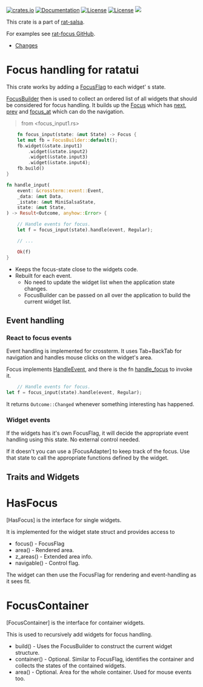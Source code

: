 [![crates.io](https://img.shields.io/crates/v/rat-focus.svg)](https://crates.io/crates/rat-focus)
[![Documentation](https://docs.rs/rat-focus/badge.svg)](https://docs.rs/rat-focus)
[![License](https://img.shields.io/badge/license-MIT-blue.svg)](https://opensource.org/licenses/MIT)
[![License](https://img.shields.io/badge/license-APACHE-blue.svg)](https://www.apache.org/licenses/LICENSE-2.0)
![](https://tokei.rs/b1/github/thscharler/rat-focus)

This crate is a part of [rat-salsa][refRatSalsa].

For examples see [rat-focus GitHub][refGithubFocus].

* [Changes](https://github.com/thscharler/rat-focus/blob/master/changes.md)

# Focus handling for ratatui

This crate works by adding a [FocusFlag](FocusFlag) to each widget'
s state.

[FocusBuilder](FocusBuilder) then is used to collect an ordered list of
all widgets that should be considered for focus handling.
It builds up the [Focus](Focus) which has [next](Focus::next),
[prev](Focus::prev) and [focus_at](Focus::focus_at) which can do
the navigation.

> from <focus_input1.rs>

```rust ignore
    fn focus_input(state: &mut State) -> Focus {
    let mut fb = FocusBuilder::default();
    fb.widget(&state.input1)
        .widget(&state.input2)
        .widget(&state.input3)
        .widget(&state.input4);
    fb.build()
}

fn handle_input(
    event: &crossterm::event::Event,
    _data: &mut Data,
    _istate: &mut MiniSalsaState,
    state: &mut State,
) -> Result<Outcome, anyhow::Error> {

    // Handle events for focus.
    let f = focus_input(state).handle(event, Regular);

    // ...

    Ok(f)
}
```

- Keeps the focus-state close to the widgets code.
- Rebuilt for each event.
    - No need to update the widget list when the application state
      changes.
    - FocusBuilder can be passed on all over the application to
      build the current widget list.

## Event handling

### React to focus events

Event handling is implemented for crossterm. It uses Tab+BackTab
for navigation and handles mouse clicks on the widget's area.

Focus implements [HandleEvent][refHandleEvent], and there is the
fn [handle_focus](handle_focus) to invoke it.

```rust ignore
    // Handle events for focus.
let f = focus_input(state).handle(event, Regular);
```

It returns `Outcome::Changed` whenever something interesting
has happened.

### Widget events

If the widgets has it's own FocusFlag, it will decide the
appropriate event handling using this state. No external control
needed.

If it doesn't you can use a [FocusAdapter] to keep track of the
focus. Use that state to call the appropriate functions defined
by the widget.

## Traits and Widgets

# HasFocus

[HasFocus] is the interface for single widgets.

It is implemented for the widget state struct and provides access
to

- focus()     - FocusFlag
- area()      - Rendered area.
- z_areas()   - Extended area info.
- navigable() - Control flag.

The widget can then use the FocusFlag for rendering and
event-handling as it sees fit.

# FocusContainer

[FocusContainer] is the interface for container widgets.

This is used to recursively add widgets for focus handling.

- build()     - Uses the FocusBuilder to construct the current
  widget structure.
- container() - Optional. Similar to FocusFlag, identifies the
  container and collects the states of the contained widgets.
- area()      - Optional. Area for the whole container. Used for mouse
  events too.

[refHandleEvent]: https://docs.rs/rat-event/latest/rat_event/trait.HandleEvent.html

[refRatSalsa]: https://docs.rs/rat-salsa/latest/rat_salsa/

[refGithubFocus]: https://github.com/thscharler/rat-focus/tree/master/examples 